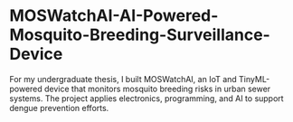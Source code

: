 # MOSWatchAI-AI-Powered-Mosquito-Breeding-Surveillance-Device
For my undergraduate thesis, I built MOSWatchAI, an IoT and TinyML-powered device that monitors mosquito breeding risks in urban sewer systems. The project applies electronics, programming, and AI to support dengue prevention efforts.

